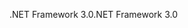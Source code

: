 <span data-ttu-id="e302d-101">.NET Framework 3.0</span><span class="sxs-lookup"><span data-stu-id="e302d-101">.NET Framework 3.0</span></span>